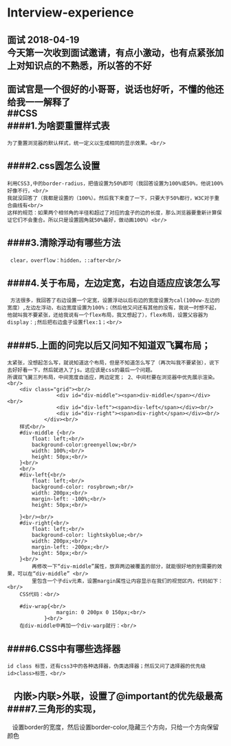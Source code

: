 # Interview-experience
面试
2018-04-19<br/>
    今天第一次收到面试邀请，有点小激动，也有点紧张加上对知识点的不熟悉，所以答的不好<br/><br/>
    面试官是一个很好的小哥哥，说话也好听，不懂的他还给我一一解释了<br/>
##CSS<br/>
####1.为啥要重置样式表<br/>
--------
    为了重置浏览器的默认样式，统一定义以生成相同的显示效果。<br/>
####2.css圆怎么设置<br/>
--------
    利用CSS3,中的border-radius，把值设置为50%即可（我回答设置为100%或50%，他说100%好像不行，<br/>
    我就没回答了（我都是设置的（100%）。然后我下来查了一下，只要大于50%都行，W3C对于重合曲线有<br/>
    这样的规范：如果两个相邻角的半径和超过了对应的盒子的边的长度，那么浏览器要重新计算保证它们不会重合。所以只是设置圆角就50%最好，做动画100%）<br/>
####3.清除浮动有哪些方法<br/>
--------
     clear，overflow：hidden，::after<br/>
####4.关于布局，左边定宽，右边自适应应该怎么写<br/>
--------
     方法很多，我回答了右边设置一个定宽，设置浮动以后右边的宽度设置为cal(100vw-左边的宽度）,左边左浮动，右边宽度设置为100%；（然后他又问还有其他的没有，我说一时想不起，他就叫我不要紧张，还给我说有一个flex布局，我又想起了），flex布局，设置父容器为display：;然后把右边盒子设置flex:1；<br/>
####5.上面的问完以后又问知不知道双飞翼布局；<br/>
--------
    太紧张，没想起怎么写，就说知道这个布局，但是不知道怎么写了（再次叫我不要紧张），说下去好好看一下，然后就进入了js。这应该是css的最后一个问题。
    所谓双飞翼三列布局，中间宽度自适应，两边定宽； 2、中间栏要在浏览器中优先展示渲染。<br/>
        <div class="grid"><br/>
                    <div id="div-middle"><span>div-middle</span></div><br/>
                    <div id="div-left"><span>div-left</span></div><br/>
                    <div id="div-right"><span>div-right</span></div><br/>
                </div><br/>
        样式<br/>
        #div-middle {<br/>
            float: left;<br/>
            background-color:greenyellow;<br/>
            width: 100%;<br/>
            height: 50px;<br/>
        }<br/>
        <br/>
        #div-left{<br/>
            float: left;<br/>
            background-color: rosybrown;<br/>
            width: 200px;<br/>
            margin-left: -100%;<br/>
            height: 50px;<br/>

        }<br/><br/>
        #div-right{<br/>
            float: left;<br/>
            background-color: lightskyblue;<br/>
            width: 200px;<br/>
            margin-left: -200px;<br/>
            height: 50px;<br/>
        }<br/>
            再修改一下“div-middle”属性，放弃两边被覆盖的部分，就能很好地的到需要的效果，可以在“div-middle” <br/>
            里包含一个子div元素，设置margin属性让内容显示在我们的视觉区内，代码如下： <br/>
        CSS代码：<br/>

        #div-wrap{<br/>
                    margin: 0 200px 0 150px;<br/>
                }<br/>
        在div-middle中再加一个div-warp就行：<br/>
####6.CSS中有哪些选择器
----
    id class 标签，还有css3中的各种选择器，伪类选择器；然后又问了选择器的优先级id>class>标签，<br/>
    内嵌>内联>外联，设置了@important的优先级最高
####7.三角形的实现，
---
    设置border的宽度，然后设置border-color,隐藏三个方向，只给一个方向保留颜色
 







